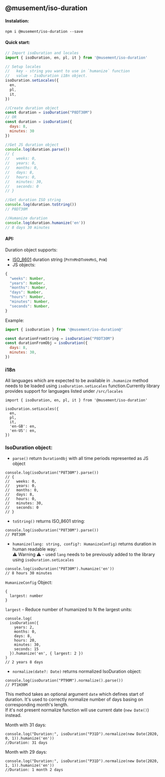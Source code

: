 ## @musement/iso-duration

#### Instalation: 
```
npm i @musement/iso-duration --save
```

#### Quick start:
```js
// Import isoDuration and locales
import { isoDuration, en, pl, it } from '@musement/iso-duration'

// Setup locales
//   key - string you want to use in `humanize` function
//   value - IsoDuration i18n object.
isoDuration.setLocales({
  en,
  pl,
  it,
})

//Create duration object
const duration = isoDuration("P8DT30M")
// OR
const duration = isoDuration({
  days: 8,
  minutes: 30
})

//Get JS duration object
console.log(duration.parse())
// {
//   weeks: 0,
//   years: 0,
//   months: 0,
//   days: 8,
//   hours: 0,
//   minutes: 30,
//   seconds: 0
// }

//Get duration ISO string
console.log(duration.toString())
// P8DT30M

//Humanize duration 
console.log(duration.humanize('en'))
// 8 days 30 minutes


``` 

#### API:
Duration object supports:
 * [ISO_8601](https://en.wikipedia.org/wiki/ISO_8601#Durations) duration string (`PnYnMnDTnHnMnS`, `PnW`)
 * JS objects:
```js
{
  "weeks": Number,
  "years": Number,
  "months": Number,
  "days": Number,
  "hours": Number,
  "minutes": Number,
  "seconds": Number,
}
```

Example:

```js
import { isoDuration } from '@musement/iso-duration@'

const durationFromString = isoDuration("P8DT30M")
const durationFromObj = isoDuration({
  days: 8,
  minutes: 30,
})
```

### i18n
All languages which are expected to be available in `.humanize` method needs to be loaded using `isoDuration.setLocales`
function.Currently library provides support for languages listed under `/src/locales`

```
import { isoDuration, en, pl, it } from '@musement/iso-duration'

isoDuration.setLocales({
  en,
  pl,
  it,
  'en-GB': en,
  'en-US': en,  
})
```

### IsoDuration object:
* `parse()` return `DurationObj` with all time periods represented as JS object
```
console.log(isoDuration("P8T30M").parse())
// {
//   weeks: 0,
//   years: 0,
//   months: 0,
//   days: 8,
//   hours: 0,
//   minutes: 30,
//   seconds: 0
// }
```

* `toString()` returns ISO_8601 string:
```
console.log(isoDuration("P8T30M").parse())
// P8T30M
```

* `humanize(lang: string, config?: HumanizeConfig)` returns duration in human readable way:   
⚠ Warning ️⚠ - used `lang` needs to be previously added to the library using `isoDuration.setLocales`
```
console.log(isoDuration("P8T30M").humanize('en'))
// 8 hours 30 minutes
```

`HumanizeConfig` Object:
```
{
  largest: number
}
```
`largest` - Reduce number of humanized to N the largest units:
```
console.log(
  isoDuration({
    years: 2,
    months: 0,
    days: 8,
    hours: 20,
    minutes: 30,
    seconds: 15
  }).humanize('en', { largest: 2 })
)
// 2 years 8 days
```

* `normalize(date?: Date)` returns normalized IsoDuration object:
```
console.log(isoDuration("PT90M").normalize().parse())
// PT1H30M
```

This method takes an optional argument `date` which defines start of duration. It's used to correctly normalize number of days basing on corresponding month's length.   
If it's not present normalize function will use current date (`new Date()`) instead.

Month with 31 days:
```
console.log("Duration:", isoDuration("P31D").normalize(new Date(2020, 0, 1)).humanize('en'))
//Duration: 31 days
```

Month with 29 days:
```
console.log("Duration:", isoDuration("P31D").normalize(new Date(2020, 1, 1)).humanize('en'))
//Duration: 1 month 2 days
```
